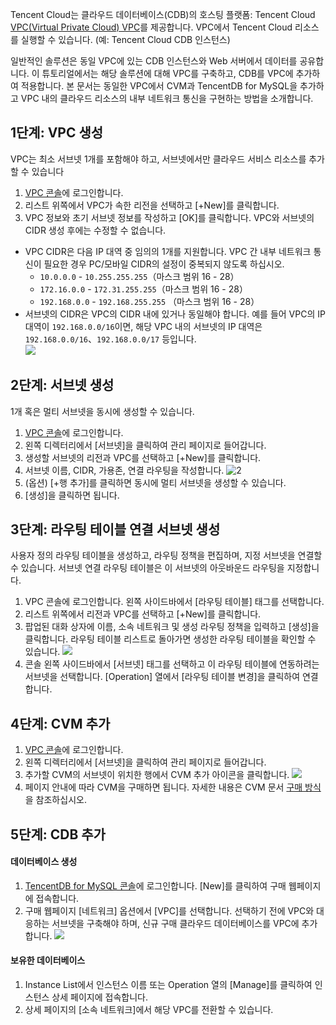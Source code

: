 
Tencent Cloud는 클라우드 데이터베이스(CDB)의 호스팅 플랫폼: Tencent Cloud[​VPC(Virtual Private Cloud) VPC](https://intl.cloud.tencent.com/document/product/215/535)를 제공합니다. VPC에서 Tencent Cloud 리소스를 실행할 수 있습니다. (예: Tencent Cloud CDB 인스턴스)

일반적인 솔루션은 동일 VPC에 있는 CDB 인스턴스와 Web 서버에서 데이터를 공유합니다. 이 튜토리얼에서는 해당 솔루션에 대해 VPC를 구축하고, CDB를 VPC에 추가하여 적용합니다.
본 문서는 동일한 VPC에서 CVM과 ​TencentDB for MySQL을 추가하고 VPC 내의 클라우드 리소스의 내부 네트워크 통신을 구현하는 방법을 소개합니다.

## 1단계: VPC 생성
VPC는 최소 서브넷 1개를 포함해야 하고, 서브넷에서만 클라우드 서비스 리소스를 추가할 수 있습니다
1. [VPC 콘솔](https://console.cloud.tencent.com/vpc)에 로그인합니다.
2. 리스트 위쪽에서 VPC가 속한 리전을 선택하고 [+New]를 클릭합니다.
3. VPC 정보와 초기 서브넷 정보를 작성하고 [OK]를 클릭합니다. VPC와 서브넷의 CIDR 생성 후에는 수정할 수 없습니다.
 - VPC CIDR은 ​다음 IP 대역 중 임의의 1개를 지원합니다. VPC 간 내부 네트워크 통신이 필요한 경우 PC/모바일 CIDR의 설정이 중복되지 않도록 하십시오.
    - `10.0.0.0` - `10.255.255.255`（마스크 범위 16 - 28）
    - `172.16.0.0` - `172.31.255.255`（마스크 범위 16 - 28）
    - `192.168.0.0` - `192.168.255.255` （마스크 범위 16 - 28）
 - 서브넷의 CIDR은 VPC의 CIDR 내에 있거나 동일해야 합니다.
 예를 들어 VPC의 IP 대역이 `192.168.0.0/16`이면, 해당 VPC 내의 서브넷의 IP 대역은 `192.168.0.0/16`、`192.168.0.0/17` 등입니다.  
![](https://main.qcloudimg.com/raw/46b5e21b88d43da6f2697906bb5bfc21.png)

## 2단계: 서브넷 생성
1개 혹은 멀티 서브넷을 동시에 생성할 수 있습니다.
1. [VPC 콘솔](https://console.cloud.tencent.com/vpc)에 로그인합니다.
2. 왼쪽 디렉터리에서 [서브넷]을 클릭하여 관리 페이지로 들어갑니다.
3. 생성할 서브넷의 리전과 VPC를 선택하고 [+New]를 클릭합니다.
4. 서브넷 이름, CIDR, 가용존, 연결 라우팅을 작성합니다.
![2](https://main.qcloudimg.com/raw/84bd6ce8469eae5d399ce96a89168299.png)
5. (옵션) [+행 추가]를 클릭하면 동시에 멀티 서브넷을 생성할 수 있습니다.
6. [생성]을 클릭하면 됩니다.

## 3단계: 라우팅 테이블 연결 서브넷 생성
사용자 정의 라우팅 테이블을 생성하고, 라우팅 정책을 편집하며, 지정 서브넷을 연결할 수 있습니다. 서브넷 연결 라우팅 테이블은 이 서브넷의 아웃바운드 라우팅을 지정합니다.
1. VPC 콘솔에 로그인합니다. 왼쪽 사이드바에서 [라우팅 테이블] 태그를 선택합니다.
2. 리스트 위쪽에서 리전과 VPC를 선택하고 [+New]를 클릭합니다.
3. 팝업된 대화 상자에 이름, 소속 네트워크 및 생성 라우팅 정책을 입력하고 [생성]을 클릭합니다. 라우팅 테이블 리스트로 돌아가면 생성한 라우팅 테이블을 확인할 수 있습니다.
![](https://main.qcloudimg.com/raw/4e59f2e780b5296fe85b204bd86b8b73.png)
4. 콘솔 왼쪽 사이드바에서 [서브넷] 태그를 선택하고 이 라우팅 테이블에 연동하려는 서브넷을 선택합니다. [Operation] 열에서 [라우팅 테이블 변경]을 클릭하여 연결합니다.

## 4단계: CVM 추가
1. [VPC 콘솔](https://console.cloud.tencent.com/vpc)에 로그인합니다.
2. 왼쪽 디렉터리에서 [서브넷]을 클릭하여 관리 페이지로 들어갑니다.
3. 추가할 CVM의 서브넷이 위치한 행에서 CVM 추가 아이콘을 클릭합니다.
![](https://main.qcloudimg.com/raw/2bafceab2bb6a5a31fe76844e19bb07e.png)
4. 페이지 안내에 따라 CVM을 구매하면 됩니다. 자세한 내용은 CVM 문서 [구매 방식](https://intl.cloud.tencent.com/document/product/213/506)을 참조하십시오.

## 5단계: CDB 추가
#### 데이터베이스 생성
1. [TencentDB for MySQL 콘솔](https://console.cloud.tencent.com/cdb)에 로그인합니다. [New]를 클릭하여 구매 웹페이지에 접속합니다.
2. 구매 웹페이지 [네트워크] 옵션에서 [VPC]를 선택합니다. 선택하기 전에 VPC와 대응하는 서브넷을 구축해야 하며, 신규 구매 클라우드 데이터베이스를 VPC에 추가합니다.
![](https://main.qcloudimg.com/raw/c8f5065a7ceafc763163b4abe82564bf.png)

#### 보유한 데이터베이스
1. Instance List에서 인스턴스 이름 또는 Operation 열의 [Manage]를 클릭하여 인스턴스 상세 페이지에 접속합니다.
2. 상세 페이지의 [소속 네트워크]에서 해당 VPC를 전환할 수 있습니다.
